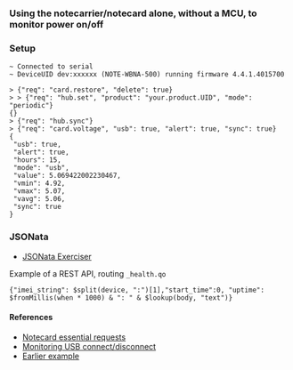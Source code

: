 ### Using the notecarrier/notecard alone, without a MCU, to monitor power on/off
### Setup
```
~ Connected to serial
~ DeviceUID dev:xxxxxx (NOTE-WBNA-500) running firmware 4.4.1.4015700

> {"req": "card.restore", "delete": true}
> > {"req": "hub.set", "product": "your.product.UID", "mode": "periodic"}
{}
> {"req": "hub.sync"}
> {"req": "card.voltage", "usb": true, "alert": true, "sync": true}
{
 "usb": true,
 "alert": true,
 "hours": 15,
 "mode": "usb",
 "value": 5.069422002230467,
 "vmin": 4.92,
 "vmax": 5.07,
 "vavg": 5.06,
 "sync": true
}
```

### JSONata
* [JSONata Exerciser](https://try.jsonata.org/)

Example of a REST API, routing `_health.qo`
```
{"imei_string": $split(device, ":")[1],"start_time":0, "uptime": $fromMillis(when * 1000) & ": " & $lookup(body, "text")}
```

#### References
* [Notecard essential requests](https://dev.blues.io/notecard/notecard-walkthrough/essential-requests/)
* [Monitoring USB connect/disconnect](https://dev.blues.io/api-reference/notecard-api/card-requests/#card-voltage)
* [Earlier example](https://www.hackster.io/rob-lauer/cellular-enabled-power-outage-detector-w-sms-notifications-181408)
